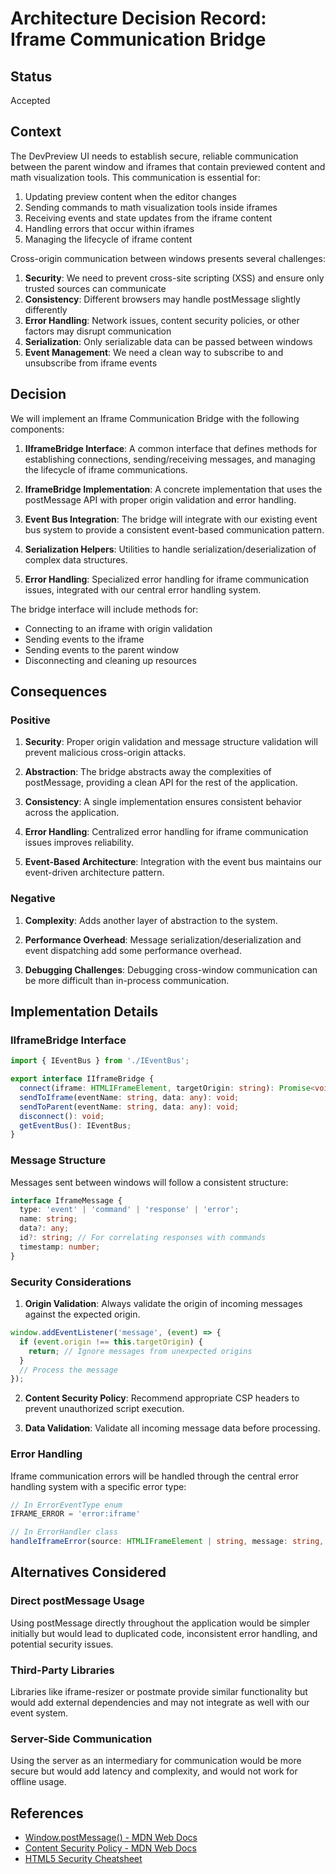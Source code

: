 # Architecture Decision Record: Iframe Communication Bridge

## Status

Accepted

## Context

The DevPreview UI needs to establish secure, reliable communication between the parent window and iframes that contain previewed content and math visualization tools. This communication is essential for:

1. Updating preview content when the editor changes
2. Sending commands to math visualization tools inside iframes
3. Receiving events and state updates from the iframe content
4. Handling errors that occur within iframes
5. Managing the lifecycle of iframe content

Cross-origin communication between windows presents several challenges:

1. **Security**: We need to prevent cross-site scripting (XSS) and ensure only trusted sources can communicate
2. **Consistency**: Different browsers may handle postMessage slightly differently
3. **Error Handling**: Network issues, content security policies, or other factors may disrupt communication
4. **Serialization**: Only serializable data can be passed between windows
5. **Event Management**: We need a clean way to subscribe to and unsubscribe from iframe events

## Decision

We will implement an Iframe Communication Bridge with the following components:

1. **IIframeBridge Interface**: A common interface that defines methods for establishing connections, sending/receiving messages, and managing the lifecycle of iframe communications.

2. **IframeBridge Implementation**: A concrete implementation that uses the postMessage API with proper origin validation and error handling.

3. **Event Bus Integration**: The bridge will integrate with our existing event bus system to provide a consistent event-based communication pattern.

4. **Serialization Helpers**: Utilities to handle serialization/deserialization of complex data structures.

5. **Error Handling**: Specialized error handling for iframe communication issues, integrated with our central error handling system.

The bridge interface will include methods for:
- Connecting to an iframe with origin validation
- Sending events to the iframe
- Sending events to the parent window
- Disconnecting and cleaning up resources

## Consequences

### Positive

1. **Security**: Proper origin validation and message structure validation will prevent malicious cross-origin attacks.

2. **Abstraction**: The bridge abstracts away the complexities of postMessage, providing a clean API for the rest of the application.

3. **Consistency**: A single implementation ensures consistent behavior across the application.

4. **Error Handling**: Centralized error handling for iframe communication issues improves reliability.

5. **Event-Based Architecture**: Integration with the event bus maintains our event-driven architecture pattern.

### Negative

1. **Complexity**: Adds another layer of abstraction to the system.

2. **Performance Overhead**: Message serialization/deserialization and event dispatching add some performance overhead.

3. **Debugging Challenges**: Debugging cross-window communication can be more difficult than in-process communication.

## Implementation Details

### IIframeBridge Interface

```typescript
import { IEventBus } from './IEventBus';

export interface IIframeBridge {
  connect(iframe: HTMLIFrameElement, targetOrigin: string): Promise<void>;
  sendToIframe(eventName: string, data: any): void;
  sendToParent(eventName: string, data: any): void;
  disconnect(): void;
  getEventBus(): IEventBus;
}
```

### Message Structure

Messages sent between windows will follow a consistent structure:

```typescript
interface IframeMessage {
  type: 'event' | 'command' | 'response' | 'error';
  name: string;
  data?: any;
  id?: string; // For correlating responses with commands
  timestamp: number;
}
```

### Security Considerations

1. **Origin Validation**: Always validate the origin of incoming messages against the expected origin.

```typescript
window.addEventListener('message', (event) => {
  if (event.origin !== this.targetOrigin) {
    return; // Ignore messages from unexpected origins
  }
  // Process the message
});
```

2. **Content Security Policy**: Recommend appropriate CSP headers to prevent unauthorized script execution.

3. **Data Validation**: Validate all incoming message data before processing.

### Error Handling

Iframe communication errors will be handled through the central error handling system with a specific error type:

```typescript
// In ErrorEventType enum
IFRAME_ERROR = 'error:iframe'

// In ErrorHandler class
handleIframeError(source: HTMLIFrameElement | string, message: string, details?: any): void
```

## Alternatives Considered

### Direct postMessage Usage

Using postMessage directly throughout the application would be simpler initially but would lead to duplicated code, inconsistent error handling, and potential security issues.

### Third-Party Libraries

Libraries like iframe-resizer or postmate provide similar functionality but would add external dependencies and may not integrate as well with our event system.

### Server-Side Communication

Using the server as an intermediary for communication would be more secure but would add latency and complexity, and would not work for offline usage.

## References

- [Window.postMessage() - MDN Web Docs](https://developer.mozilla.org/en-US/docs/Web/API/Window/postMessage)
- [Content Security Policy - MDN Web Docs](https://developer.mozilla.org/en-US/docs/Web/HTTP/CSP)
- [HTML5 Security Cheatsheet](https://html5sec.org/)